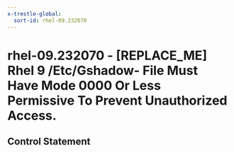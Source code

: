 ```yaml
---
x-trestle-global:
  sort-id: rhel-09.232070
---
```


# rhel-09.232070 - \[REPLACE_ME\] Rhel 9 /Etc/Gshadow- File Must Have Mode 0000 Or Less Permissive To Prevent Unauthorized Access.

## Control Statement
